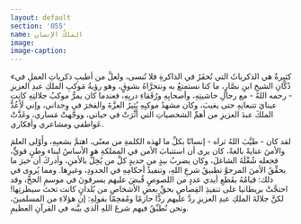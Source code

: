 ```yaml
---
layout: default
section: '055'
name: الملكُ الإنسان
image:
image-caption:
---
```



«كثيرةٌ هي الذكرياتُ التي تُحفَرُ في الذاكرةِ فلا تُنسى، ولعلَّ من أطيبِ ذكرياتِ العملِ في دُكَّانِ الشيخِ ابنِ نصَّارٍ، ما كنا نستمتعُ به ونتحرَّاهُ بشوقٍ، وهو رؤيةُ مَوكبِ الملكِ عبدِ العزيزِ - رحمه اللهُ - مع رجالِ حاشيتِهِ، وأصحابِهِ ورُفَقاءِ دربِهِ، فعندما كان يمرُّ موكبُ جلالتِهِ كانت عينايَ تتبعانِهِ حتى يغيبَ، وكان مشهدُ موكبِهِ يُثيرُ العزَّةَ والفخرَ في وِجداني، وإني لَأَعُدُّ الملكَ عبدَ العزيزِ من أهمِّ الشخصياتِ التي أثَّرَتْ في حياتي، ووجَّهتْ مَساري، وغَذَّتْ عَواطفي ومشاعري وأفكاري.

لقد كان - طيَّبَ اللهُ ثراه - إنسانًا بكلِّ ما لهذه الكلمةِ من معنًى، اهتمَّ بشعبِهِ، وأَوْلى العلمَ والأمنَ عنايةً بالغةً، كان يرى أن استتبابَ الأمن في المملكةِ هو الأساسُ لبناء وطنٍ قويٍّ، فجعله شُغْلَهُ الشاغلَ، وكان يضربُ بيدٍ من حديدٍ كلَّ من يُخِلُّ بالأمنِ، وأدركَ أن خيرَ ما يحقِّقُ الأمنَ المرجوَّ تطبيقُ شرعِ اللهِ، وتنفيذُ أحكامِهِ في الحدودِ، وغيرِها. ومما يُروى في ذلك: قيامُهُ بقَطعِ أيدي عددٍ من اللصوصٍ قُبضَ عليهم يسرقونَ في موسمِ الحجِّ، وقد احتجَّتْ بريطانيا على تنفيذِ القِصاصِ بحقِّ بعضِ الأشخاصِ من بُلدانٍ كانت تحتَ سيطرتِها! لكنَّ جلالةَ الملكِ عبدِ العزيزِ ردَّ عليهم ردًّا حازمًا ومُفحِمًا بقولِهِ: إن هؤلاءِ من المسلمينَ، ونحن نُطبِّقُ فيهم شرعَ اللهِ الذي بيَّنه في القرآنِ العظيمِ.
